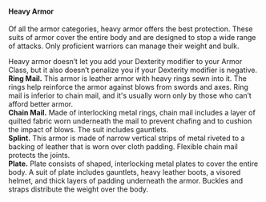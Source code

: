 #### Heavy Armor

Of all the armor categories, heavy armor offers the best protection.
These suits of armor cover the entire body and are designed to stop a wide range of attacks.
Only proficient warriors can manage their weight and bulk.

Heavy armor doesn’t let you add your Dexterity modifier to your Armor Class, but it also doesn’t penalize you if your Dexterity modifier is negative.
\
**Ring Mail.**
This armor is leather armor with heavy rings sewn into it.
The rings help reinforce the armor against blows from swords and axes.
Ring mail is inferior to chain mail, and it's usually worn only by those who can’t afford better armor.
\
**Chain Mail.**
Made of interlocking metal rings, chain mail includes a layer of quilted fabric worn underneath the mail to prevent chafing and to cushion the impact of blows.
The suit includes gauntlets.
\
**Splint.**
This armor is made of narrow vertical strips of metal riveted to a backing of leather that is worn over cloth padding.
Flexible chain mail protects the joints.
\
**Plate.**
Plate consists of shaped, interlocking metal plates to cover the entire body.
A suit of plate includes gauntlets, heavy leather boots, a visored helmet, and thick layers of padding underneath the armor.
Buckles and straps distribute the weight over the body.
